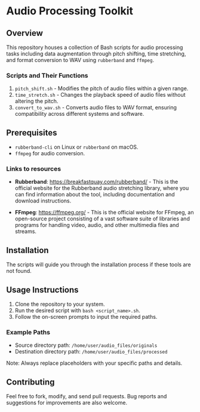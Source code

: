 # Audio Processing Toolkit

## Overview
This repository houses a collection of Bash scripts for audio processing tasks including data augmentation through pitch shifting, time stretching, and format conversion to WAV using `rubberband` and `ffmpeg`.

### Scripts and Their Functions
1. `pitch_shift.sh` - Modifies the pitch of audio files within a given range.
2. `time_stretch.sh` - Changes the playback speed of audio files without altering the pitch.
3. `convert_to_wav.sh` - Converts audio files to WAV format, ensuring compatibility across different systems and software.

## Prerequisites
- `rubberband-cli` on Linux or `rubberband` on macOS.
- `ffmpeg` for audio conversion.

### Links to resources
- **Rubberband**: https://breakfastquay.com/rubberband/ - This is the official website for the Rubberband audio stretching library, where you can find information about the tool, including documentation and download instructions.

- **FFmpeg**: https://ffmpeg.org/ - This is the official website for FFmpeg, an open-source project consisting of a vast software suite of libraries and programs for handling video, audio, and other multimedia files and streams.

## Installation
The scripts will guide you through the installation process if these tools are not found.

## Usage Instructions
1. Clone the repository to your system.
2. Run the desired script with `bash <script_name>.sh`.
3. Follow the on-screen prompts to input the required paths.

### Example Paths
- Source directory path: `/home/user/audio_files/originals`
- Destination directory path: `/home/user/audio_files/processed`

Note: Always replace placeholders with your specific paths and details.

## Contributing
Feel free to fork, modify, and send pull requests. Bug reports and suggestions for improvements are also welcome.

